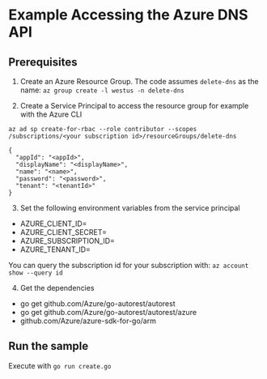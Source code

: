 # Example Accessing the Azure DNS API

## Prerequisites

1. Create an Azure Resource Group. The code assumes `delete-dns` as the name: `az group create -l westus -n delete-dns`

2. Create a Service Principal to access the resource group for example with the Azure CLI
```
az ad sp create-for-rbac --role contributor --scopes /subscriptions/<your subscription id>/resourceGroups/delete-dns

{
  "appId": "<appId>",
  "displayName": "<displayName>",
  "name": "<name>",
  "password": "<password>",
  "tenant": "<tenantId>"
}
```
3. Set the following environment variables from the service principal
- AZURE_CLIENT_ID=<appId>
- AZURE_CLIENT_SECRET=<password>
- AZURE_SUBSCRIPTION_ID=<your subscrption id>
- AZURE_TENANT_ID=<tenantId>

You can query the subscription id for your subscription with: `az account show --query id`

4. Get the dependencies
- go get github.com/Azure/go-autorest/autorest
- go get github.com/Azure/go-autorest/autorest/azure
- github.com/Azure/azure-sdk-for-go/arm

## Run the sample

Execute with `go run create.go`